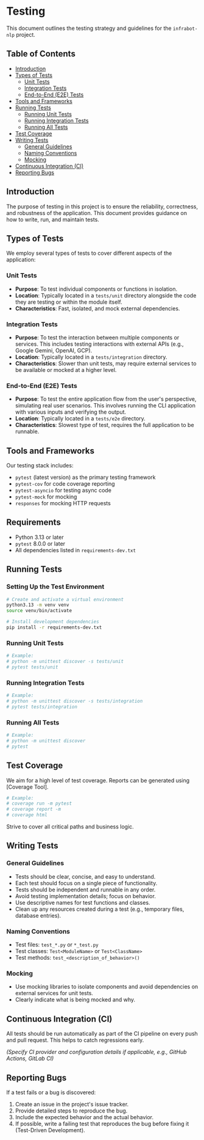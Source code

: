 # Testing

This document outlines the testing strategy and guidelines for the `infrabot-nlp` project.

## Table of Contents

- [Introduction](#introduction)
- [Types of Tests](#types-of-tests)
  - [Unit Tests](#unit-tests)
  - [Integration Tests](#integration-tests)
  - [End-to-End (E2E) Tests](#end-to-end-e2e-tests)
- [Tools and Frameworks](#tools-and-frameworks)
- [Running Tests](#running-tests)
  - [Running Unit Tests](#running-unit-tests)
  - [Running Integration Tests](#running-integration-tests)
  - [Running All Tests](#running-all-tests)
- [Test Coverage](#test-coverage)
- [Writing Tests](#writing-tests)
  - [General Guidelines](#general-guidelines)
  - [Naming Conventions](#naming-conventions)
  - [Mocking](#mocking)
- [Continuous Integration (CI)](#continuous-integration-ci)
- [Reporting Bugs](#reporting-bugs)

## Introduction

The purpose of testing in this project is to ensure the reliability, correctness, and robustness of the application. This document provides guidance on how to write, run, and maintain tests.

## Types of Tests

We employ several types of tests to cover different aspects of the application:

### Unit Tests

- **Purpose**: To test individual components or functions in isolation.
- **Location**: Typically located in a `tests/unit` directory alongside the code they are testing or within the module itself.
- **Characteristics**: Fast, isolated, and mock external dependencies.

### Integration Tests

- **Purpose**: To test the interaction between multiple components or services. This includes testing interactions with external APIs (e.g., Google Gemini, OpenAI, GCP).
- **Location**: Typically located in a `tests/integration` directory.
- **Characteristics**: Slower than unit tests, may require external services to be available or mocked at a higher level.

### End-to-End (E2E) Tests

- **Purpose**: To test the entire application flow from the user's perspective, simulating real user scenarios. This involves running the CLI application with various inputs and verifying the output.
- **Location**: Typically located in a `tests/e2e` directory.
- **Characteristics**: Slowest type of test, requires the full application to be runnable.

## Tools and Frameworks

Our testing stack includes:

- `pytest` (latest version) as the primary testing framework
- `pytest-cov` for code coverage reporting
- `pytest-asyncio` for testing async code
- `pytest-mock` for mocking
- `responses` for mocking HTTP requests

## Requirements

- Python 3.13 or later
- `pytest` 8.0.0 or later
- All dependencies listed in `requirements-dev.txt`

## Running Tests

### Setting Up the Test Environment

```bash
# Create and activate a virtual environment
python3.13 -m venv venv
source venv/bin/activate

# Install development dependencies
pip install -r requirements-dev.txt
```

### Running Unit Tests

```bash
# Example:
# python -m unittest discover -s tests/unit
# pytest tests/unit
```

### Running Integration Tests

```bash
# Example:
# python -m unittest discover -s tests/integration
# pytest tests/integration
```

### Running All Tests

```bash
# Example:
# python -m unittest discover
# pytest
```

## Test Coverage

We aim for a high level of test coverage. Reports can be generated using [Coverage Tool].

```bash
# Example:
# coverage run -m pytest
# coverage report -m
# coverage html
```

Strive to cover all critical paths and business logic.

## Writing Tests

### General Guidelines

- Tests should be clear, concise, and easy to understand.
- Each test should focus on a single piece of functionality.
- Tests should be independent and runnable in any order.
- Avoid testing implementation details; focus on behavior.
- Use descriptive names for test functions and classes.
- Clean up any resources created during a test (e.g., temporary files, database entries).

### Naming Conventions

- Test files: `test_*.py` or `*_test.py`
- Test classes: `Test<ModuleName>` or `Test<ClassName>`
- Test methods: `test_<description_of_behavior>()`

### Mocking

- Use mocking libraries to isolate components and avoid dependencies on external services for unit tests.
- Clearly indicate what is being mocked and why.

## Continuous Integration (CI)

All tests should be run automatically as part of the CI pipeline on every push and pull request. This helps to catch regressions early.

*(Specify CI provider and configuration details if applicable, e.g., GitHub Actions, GitLab CI)*

## Reporting Bugs

If a test fails or a bug is discovered:

1.  Create an issue in the project's issue tracker.
2.  Provide detailed steps to reproduce the bug.
3.  Include the expected behavior and the actual behavior.
4.  If possible, write a failing test that reproduces the bug before fixing it (Test-Driven Development).